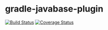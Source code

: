 # gradle-javabase-plugin


[![Build Status](https://travis-ci.org/SteFletcher/gradle-javabase-plugin.svg?branch=master)](https://travis-ci.org/SteFletcher/gradle-javabase-plugin)
[![Coverage Status](https://coveralls.io/repos/github/SteFletcher/gradle-javabase-plugin/badge.svg?branch=master)](https://coveralls.io/github/SteFletcher/gradle-javabase-plugin?branch=master)